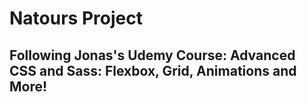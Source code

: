 # Natours Project 

## Following Jonas's Udemy Course: Advanced CSS and Sass: Flexbox, Grid, Animations and More!